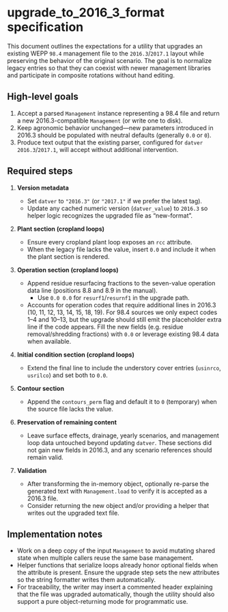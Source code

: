 # upgrade_to_2016_3_format specification

This document outlines the expectations for a utility that upgrades an existing
WEPP `98.4` management file to the `2016.3`/`2017.1` layout while preserving the
behavior of the original scenario. The goal is to normalize legacy entries so
that they can coexist with newer management libraries and participate in
composite rotations without hand editing.

## High-level goals

1. Accept a parsed `Management` instance representing a 98.4 file and return a
   new 2016.3-compatible `Management` (or write one to disk).
2. Keep agronomic behavior unchanged—new parameters introduced in 2016.3 should
   be populated with neutral defaults (generally `0.0` or `0`).
3. Produce text output that the existing parser, configured for `datver`
   `2016.3`/`2017.1`, will accept without additional intervention.

## Required steps

1. **Version metadata**
   - Set `datver` to `"2016.3"` (or `"2017.1"` if we prefer the latest tag).
   - Update any cached numeric version (`datver_value`) to `2016.3` so helper
     logic recognizes the upgraded file as “new-format”.

2. **Plant section (cropland loops)**
   - Ensure every cropland plant loop exposes an `rcc` attribute.
   - When the legacy file lacks the value, insert `0.0` and include it when the
     plant section is rendered.

3. **Operation section (cropland loops)**
   - Append residue resurfacing fractions to the seven-value operation data line
     (positions 8.8 and 8.9 in the manual).
     - Use `0.0 0.0` for `resurf1`/`resurnf1` in the upgrade path.
   - Accounts for operation codes that require additional lines in 2016.3 (10,
     11, 12, 13, 14, 15, 18, 19). For 98.4 sources we only expect codes
     1–4 and 10–13, but the upgrade should still emit the placeholder extra line
     if the code appears. Fill the new fields (e.g. residue removal/shredding
     fractions) with `0.0` or leverage existing 98.4 data when available.

4. **Initial condition section (cropland loops)**
   - Extend the final line to include the understory cover entries (`usinrco`,
     `usrilco`) and set both to `0.0`.

5. **Contour section**
   - Append the `contours_perm` flag and default it to `0` (temporary) when the
     source file lacks the value.

6. **Preservation of remaining content**
   - Leave surface effects, drainage, yearly scenarios, and management loop data
     untouched beyond updating `datver`. These sections did not gain new fields
     in 2016.3, and any scenario references should remain valid.

7. **Validation**
   - After transforming the in-memory object, optionally re-parse the generated
     text with `Management.load` to verify it is accepted as a 2016.3 file.
   - Consider returning the new object and/or providing a helper that writes out
     the upgraded text file.

## Implementation notes

- Work on a deep copy of the input `Management` to avoid mutating shared state
  when multiple callers reuse the same base management.
- Helper functions that serialize loops already honor optional fields when the
  attribute is present. Ensure the upgrade step sets the new attributes so the
  string formatter writes them automatically.
- For traceability, the writer may insert a commented header explaining that the
  file was upgraded automatically, though the utility should also support a pure
  object-returning mode for programmatic use.


